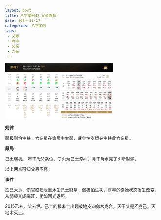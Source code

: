 ```yaml
---
layout: post
title: 八字案例42 父亲寿命
date: 2024-11-27
categories: 八字案例
tags: 
 - 父寿
 - 寿命
 - 父亲
 - 六亲
---
```


<img src="/images/bazi-example/bazi-example-42.PNG" width="70%">

**规律**

弱极则怕生扶。六亲星在命局中太弱，就会怕岁运来生扶此六亲星。

**原局**

己土弱极。
年干为父亲位，丁火为己土源神，月干癸水克丁火断财源。

以上两点可知父寿不高。

**事件**

乙巳大运，伤官临旺泄重木生己土财星，弱极怕生扶，财星的原始状态发生改变，从弱极变成临旺，犹如回光返照。

2015乙未，父去世。己土的根未土出现被地支四卯木克合，天干又是乙克己，天地木灭土。
